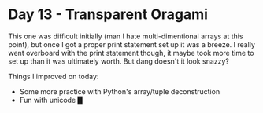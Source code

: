 # Day 13 - Transparent Oragami

This one was difficult initially (man I hate multi-dimentional arrays at this point), but once I got a proper print statement set up it was a breeze. I really went overboard with the print statement though, it maybe took more time to set up than it was ultimately worth. But dang doesn't it look snazzy?

Things I improved on today:

- Some more practice with Python's array/tuple deconstruction
- Fun with unicode █
